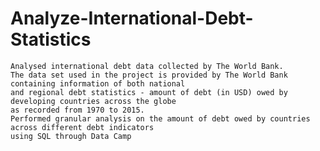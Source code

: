 # Analyze-International-Debt-Statistics

	Analysed international debt data collected by The World Bank.
	The data set used in the project is provided by The World Bank containing information of both national
	and regional debt statistics - amount of debt (in USD) owed by developing countries across the globe
	as recorded from 1970 to 2015.
	Performed granular analysis on the amount of debt owed by countries across different debt indicators
	using SQL through Data Camp

